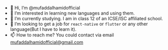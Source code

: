 - 👋 Hi, I’m @mufaddalhamidofficial
- 👀 I’m interested in learning new languages and using them.
- 🌱 I’m currently studying. I am in class 12 of an ICSE/ISC affiliated school.
- 💞️ I’m looking to get a job for `react-native` or `flutter` or any other language(But I have to learn it).
- 📫 How to reach me? You could contact via email mufaddalhamidofficial@gmail.com

<!---
mufaddalhamidofficial/mufaddalhamidofficial is a ✨ special ✨ repository because its `README.md` (this file) appears on your GitHub profile.
You can click the Preview link to take a look at your changes.
--->
